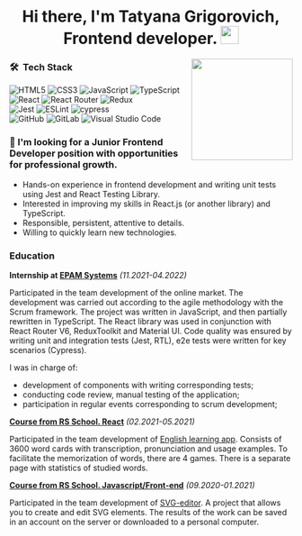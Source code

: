 <h1 align="center">Hi there, I'm Tatyana Grigorovich, Frontend developer.
<img src="https://github.com/blackcater/blackcater/raw/main/images/Hi.gif" height="32"/></h1>

<img height="180em" align="right" src="https://github-readme-stats-eight-theta.vercel.app/api/top-langs/?username=gtm003&layout=compact&langs_count=8&theme=swift"/>

### 🛠 &nbsp;Tech Stack
![HTML5](https://img.shields.io/badge/html5-%23E34F26.svg?style=for-the-badge&logo=html5&logoColor=white)
![CSS3](https://img.shields.io/badge/css3-%231572B6.svg?style=for-the-badge&logo=css3&logoColor=white)
![JavaScript](https://img.shields.io/badge/javascript-%23323330.svg?style=for-the-badge&logo=javascript&logoColor=%23F7DF1E)
![TypeScript](https://img.shields.io/badge/typescript-%23007ACC.svg?style=for-the-badge&logo=typescript&logoColor=white)<br/>
![React](https://img.shields.io/badge/react-%2320232a.svg?style=for-the-badge&logo=react&logoColor=%2361DAFB)
![React Router](https://img.shields.io/badge/React_Router-CA4245?style=for-the-badge&logo=react-router&logoColor=white)
![Redux](https://img.shields.io/badge/redux-%23593d88.svg?style=for-the-badge&logo=redux&logoColor=white)<br/>
![Jest](https://img.shields.io/badge/-jest-%23C21325?style=for-the-badge&logo=jest&logoColor=white)
![ESLint](https://img.shields.io/badge/ESLint-4B3263?style=for-the-badge&logo=eslint&logoColor=white)
![cypress](https://img.shields.io/badge/-cypress-%23E5E5E5?style=for-the-badge&logo=cypress&logoColor=058a5e)<br/>
![GitHub](https://img.shields.io/badge/github-%23121011.svg?style=for-the-badge&logo=github&logoColor=white)
![GitLab](https://img.shields.io/badge/gitlab-%23181717.svg?style=for-the-badge&logo=gitlab&logoColor=white)
![Visual Studio Code](https://img.shields.io/badge/Visual%20Studio%20Code-0078d7.svg?style=for-the-badge&logo=visual-studio-code&logoColor=white)


### 🤔&nbsp;I'm looking for a Junior Frontend Developer position with opportunities for professional growth.
* Hands-on experience in frontend development and writing unit tests using Jest and React Testing Library.
* Interested in improving my skills in React.js (or another library) and  TypeScript.
* Responsible, persistent, attentive to details.
* Willing to quickly learn new technologies.

### Education

__Internship at [EPAM Systems](https://github.com/gtm003/rslang/blob/develop/README.md)__ _(11.2021-04.2022)_

Participated in the team development of the online market. The development was carried out according to the agile methodology with the Scrum framework. The project was written in JavaScript, and then partially rewritten in TypeScript. The React library was used in conjunction with React Router V6, ReduxToolkit and Material UI. Code quality was ensured by writing unit and integration tests (Jest, RTL), e2e tests were written for key scenarios (Cypress).

I was in charge of:
* development of components with writing corresponding tests;
* conducting code review, manual testing of the application;
* participation in regular events corresponding to scrum development;

__[Course from RS School. React](https://rs.school/react/)__ _(02.2021-05.2021)_

Participated in the team development of [English learning app](https://github.com/gtm003/rslang/blob/develop/README.md). Consists of 3600 word cards with transcription, pronunciation and usage examples. To facilitate the memorization of words, there are 4 games. There is a separate page with statistics of studied words. 

__[Course from RS School. Javascript/Front-end](https://rs.school/js/)__ _(09.2020-01.2021)_

Participated in the team development of [SVG-editor](https://github.com/gtm003/rsclone/blob/develop/README.md). A project that allows you to create and edit SVG elements. The results of the work can be saved in an account on the server or downloaded to a personal computer.

<!--
[![codewars](https://www.codewars.com/users/gtm003/badges/small)](https://www.codewars.com/users/gtm003)

**gtm003/gtm003** is a ✨ _special_ ✨ repository because its `README.md` (this file) appears on your GitHub profile.

Here are some ideas to get you started:

- 🔭 I’m currently working on ...
- 🌱 I’m currently learning ...
- 👯 I’m looking to collaborate on ...
- 🤔 I’m looking for help with ...
- 💬 Ask me about ...
- 📫 How to reach me: ...
- 😄 Pronouns: ...
- ⚡ Fun fact: ...
-->
